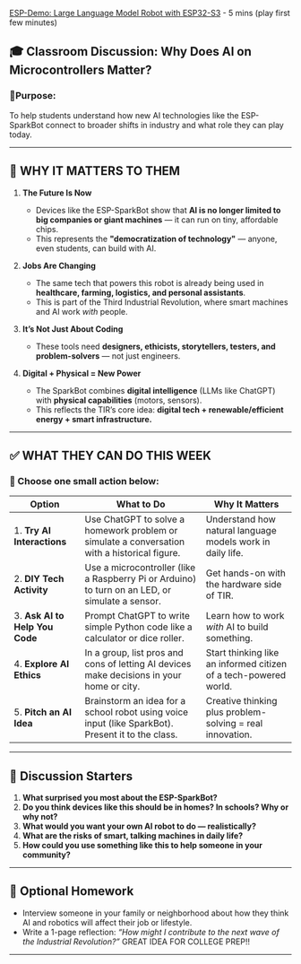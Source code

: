 
[ESP-Demo: Large Language Model Robot with ESP32-S3](https://www.youtube.com/watch?v=meZDJf8QTdM) - 5 mins (play first few minutes)

## 🎓 Classroom Discussion: Why Does AI on Microcontrollers Matter?

### 📍Purpose:

To help students understand how new AI technologies like the ESP-SparkBot connect to broader shifts in industry and what role they can play today.

---

## 🧠 WHY IT MATTERS TO THEM

1. **The Future Is Now**

   * Devices like the ESP-SparkBot show that **AI is no longer limited to big companies or giant machines** — it can run on tiny, affordable chips.
   * This represents the **"democratization of technology"** — anyone, even students, can build with AI.

2. **Jobs Are Changing**

   * The same tech that powers this robot is already being used in **healthcare, farming, logistics, and personal assistants**.
   * This is part of the Third Industrial Revolution, where smart machines and AI work *with* people.

3. **It’s Not Just About Coding**

   * These tools need **designers, ethicists, storytellers, testers, and problem-solvers** — not just engineers.

4. **Digital + Physical = New Power**

   * The SparkBot combines **digital intelligence** (LLMs like ChatGPT) with **physical capabilities** (motors, sensors).
   * This reflects the TIR’s core idea: **digital tech + renewable/efficient energy + smart infrastructure.**

---

## ✅ WHAT THEY CAN DO THIS WEEK

### 🚀 Choose one small action below:

| Option                         | What to Do                                                                                        | Why It Matters                                                   |
| ------------------------------ | ------------------------------------------------------------------------------------------------- | ---------------------------------------------------------------- |
| 1. **Try AI Interactions**     | Use ChatGPT to solve a homework problem or simulate a conversation with a historical figure.      | Understand how natural language models work in daily life.       |
| 2. **DIY Tech Activity**       | Use a microcontroller (like a Raspberry Pi or Arduino) to turn on an LED, or simulate a sensor.   | Get hands-on with the hardware side of TIR.                      |
| 3. **Ask AI to Help You Code** | Prompt ChatGPT to write simple Python code like a calculator or dice roller.                      | Learn how to work *with* AI to build something.                  |
| 4. **Explore AI Ethics**       | In a group, list pros and cons of letting AI devices make decisions in your home or city.         | Start thinking like an informed citizen of a tech-powered world. |
| 5. **Pitch an AI Idea**        | Brainstorm an idea for a school robot using voice input (like SparkBot). Present it to the class. | Creative thinking plus problem-solving = real innovation.        |

---

## 💬 Discussion Starters

1. **What surprised you most about the ESP-SparkBot?**
2. **Do you think devices like this should be in homes? In schools? Why or why not?**
3. **What would you want your own AI robot to do — realistically?**
4. **What are the risks of smart, talking machines in daily life?**
5. **How could you use something like this to help someone in your community?**

---

## 🧩 Optional Homework

* Interview someone in your family or neighborhood about how they think AI and robotics will affect their job or lifestyle.
* Write a 1-page reflection: *“How might I contribute to the next wave of the Industrial Revolution?”* GREAT IDEA FOR COLLEGE PREP!!

---

